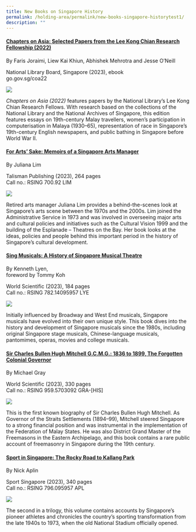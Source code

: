 ```yaml
---
title: New Books on Singapore History
permalink: /holding-area/permalink/new-books-singapore-historytest1/
description: ""
---
```

#### **[Chapters on Asia: Selected Papers from the Lee Kong Chian Research Fellowship (2022)](https://eservice.nlb.gov.sg/item_holding.aspx?id=205272591&amp;type=bid)**
By Faris Joraimi, Liew Kai Khiun, Abhishek Mehrotra and Jesse O’Neill

National Library Board, Singapore (2023), ebook  <br>
go.gov.sg/coa22
 
![](/images/Vol%2019%20Issue%201/New%20Books/The_Reverent_Journey_cover1.png)


_Chapters on Asia (2022)_ features papers by the National Library’s Lee Kong Chian Research Fellows. With research based on the collections of the National Library and the National Archives of Singapore, this edition features essays on 19th-century Malay travellers, women’s participation in computerisation in Malaya (1930–65), representation of race in Singapore’s 19th-century English newspapers, and public bathing in Singapore before World War II.

#### **[For Arts’ Sake: Memoirs of a Singapore Arts Manager](https://eservice.nlb.gov.sg/item_holding.aspx?id=205272591&amp;type=bid)**
By Juliana Lim

Talisman Publishing (2023), 264 pages <br>
Call no.: RSING 700.92 LIM
 
![](/images/Vol%2019%20Issue%201/New%20Books/The_Reverent_Journey_cover1.png)

Retired arts manager Juliana Lim provides a behind-the-scenes look at Singapore’s arts scene between the 1970s and the 2000s. Lim joined the Administrative Service in 1973 and was involved in overseeing major arts and cultural policies and initiatives such as the Cultural Vision 1999 and the building of the Esplanade – Theatres on the Bay. Her book looks at the ideas, policies and people behind this important period in the history of Singapore’s cultural development.


#### **[Sing Musicals: A History of Singapore Musical Theatre](https://eservice.nlb.gov.sg/item_holding.aspx?id=205272591&amp;type=bid)**
By Kenneth Lyen,  
foreword by Tommy Koh

World Scientific (2023), 184 pages <br>
Call no.: RSING 782.14095957 LYE
 
![](/images/Vol%2019%20Issue%201/New%20Books/The_Reverent_Journey_cover1.png)

Initially influenced by Broadway and West End musicals, Singapore musicals have evolved into their own unique style. This book dives into the history and development of Singapore musicals since the 1980s, including original Singapore stage musicals, Chinese-language musicals, pantomimes, operas, movies and college musicals.


#### **[Sir Charles Bullen Hugh Mitchell G.C.M.G.: 1836 to 1899, The Forgotten Colonial Governor](https://eservice.nlb.gov.sg/item_holding.aspx?id=205272591&amp;type=bid)**
By Michael Gray

World Scientific (2023), 330 pages <br>
Call no.: RSING 959.5703092 GRA-\[HIS\]
 
![](/images/Vol%2019%20Issue%201/New%20Books/The_Reverent_Journey_cover1.png)


This is the first known biography of Sir Charles Bullen Hugh Mitchell. As Governor of the Straits Settlements (1894–99), Mitchell steered Singapore to a strong financial position and was instrumental in the implementation of the Federation of Malay States. He was also District Grand Master of the Freemasons in the Eastern Archipelago, and this book contains a rare public account of freemasonry in Singapore during the 19th century.


#### **[Sport in Singapore: The Rocky Road to Kallang Park](https://eservice.nlb.gov.sg/item_holding.aspx?id=205272591&amp;type=bid)**
By Nick Aplin

Sport Singapore (2023), 340 pages <br>
Call no.: RSING 796.095957 APL
 
![](/images/Vol%2019%20Issue%201/New%20Books/The_Reverent_Journey_cover1.png)

The second in a trilogy, this volume contains accounts by Singapore’s pioneer athletes and chronicles the country’s sporting transformation from the late 1940s to 1973, when the old National Stadium officially opened.
